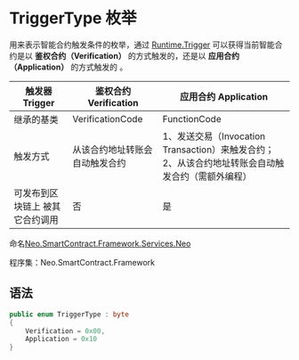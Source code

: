 # TriggerType 枚举

用来表示智能合约触发条件的枚举，通过 [Runtime.Trigger](Runtime/Trigger.md) 可以获得当前智能合约是以 **鉴权合约（Verification）** 的方式触发的，还是以 **应用合约（Application）** 的方式触发的 。

| 触发器 Trigger      | 鉴权合约 Verification | 应用合约 Application                         |
| ---------------- | ----------------- | ---------------------------------------- |
| 继承的基类            | VerificationCode  | FunctionCode                             |
| 触发方式             | 从该合约地址转账会自动触发合约   | 1、发送交易（Invocation Transaction）来触发合约；2、从该合约地址转账会自动触发合约（需额外编程） |
| 可发布到区块链上 被其它合约调用 | 否                 | 是                                        |



命名[Neo.SmartContract.Framework.Services.Neo](../neo.md)

程序集：Neo.SmartContract.Framework

## 语法

```c#
public enum TriggerType : byte
{
    Verification = 0x00,
    Application = 0x10
}
```

